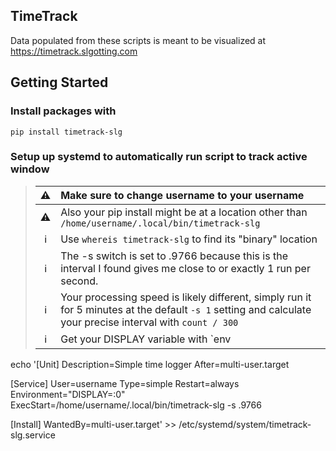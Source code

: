 ## TimeTrack

Data populated from these scripts is meant to be visualized at <https://timetrack.slgotting.com>


## Getting Started

### Install packages with

`pip install timetrack-slg`


### Setup up systemd to automatically run script to track active window

> :warning: | Make sure to change username to your username
> :---: | :---
> :warning: | Also your pip install might be at a location other than `/home/username/.local/bin/timetrack-slg`
> :information_source: | Use `whereis timetrack-slg` to find its "binary" location
> :information_source: | The -s switch is set to .9766 because this is the interval I found gives me close to or exactly 1 run per second.
> :information_source: | Your processing speed is likely different, simply run it for 5 minutes at the default `-s 1` setting and calculate your precise interval with `count / 300`
> :information_source: | Get your DISPLAY variable with `env | grep DISPLAY`

echo '[Unit]
Description=Simple time logger
After=multi-user.target

[Service]
User=username
Type=simple
Restart=always
Environment="DISPLAY=:0"
ExecStart=/home/username/.local/bin/timetrack-slg -s .9766

[Install]
WantedBy=multi-user.target' >> /etc/systemd/system/timetrack-slg.service
